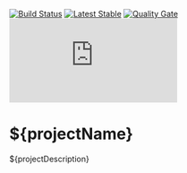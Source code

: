 [![Build Status][travis-ci-shield-img]][travis-ci-shield-link]
[![Latest Stable][bintray-shield-img]][bintray-shield-link]
[![Quality Gate][sonarcloud-shield-img]][sonarcloud-shield-link]
[![Site Docs][github-pages-shield-img]][github-pages-shield-link]

# ${projectName}

${projectDescription}

[travis-ci-shield-img]:     https://img.shields.io/travis/co-farkas/${artifactId}.svg
[travis-ci-shield-link]:    https://travis-ci.org/${artifactId}
[bintray-shield-img]:       https://api.bintray.com/packages/co-farkas/maven/${artifactId}/images/download.svg
[bintray-shield-link]:      https://bintray.com/co-farkas/maven/${artifactId}/_latestVersion
[sonarcloud-shield-img]:    https://sonarcloud.io/api/project_badges/measure?project=${groupId}%3A${artifactId}&metric=alert_status
[sonarcloud-shield-link]:   https://sonarcloud.io/dashboard?id=${groupId}%3A${artifactId}
[github-pages-shield-img]:  https://img.shields.io/badge/dynamic/json.svg?label=Docs&colorB=0f80c0&query=$.version&uri=https://co-farkas.github.io/${artifactId}/artifact-info.json
[github-pages-shield-link]: https://co-farkas.github.io/${artifactId}/
